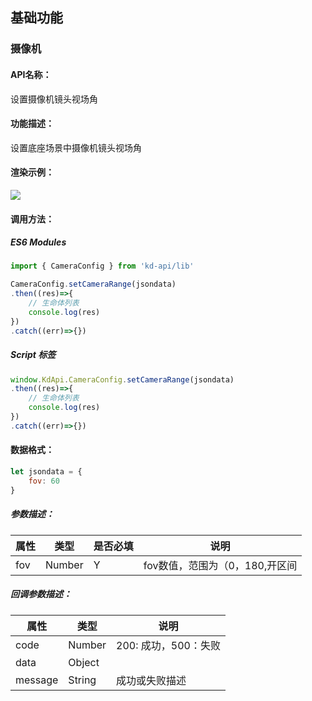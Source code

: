 <!--
 * @Author: your name
 * @Date: 2022-3-30 14:32:54
 * @LastEditTime: 2022-04-11 10:32:40
 * @LastEditors: Please set LastEditors
 * @Description: 打开koroFileHeader查看配置 进行设置: https://github.com/OBKoro1/koro1FileHeader/wiki/%E9%85%8D%E7%BD%AE
 * @FilePath: /KD-API-DOCS/public/md/api/获取场景列表.md
-->
## 基础功能
### 摄像机

#### API名称：
设置摄像机镜头视场角
#### 功能描述：

设置底座场景中摄像机镜头视场角

#### 渲染示例：
![](../../image/example/设置摄像机镜头视场角.webp)
#### 调用方法：

##### ES6 Modules
``` javascript
import { CameraConfig } from 'kd-api/lib'

CameraConfig.setCameraRange(jsondata)
.then((res)=>{
    // ⽣命体列表
    console.log(res)
})
.catch((err)=>{})
```

##### Script 标签
``` javascript
window.KdApi.CameraConfig.setCameraRange(jsondata)
.then((res)=>{
    // ⽣命体列表
    console.log(res)
})
.catch((err)=>{})
```

#### 数据格式：

```javascript
let jsondata = {
    fov: 60
}
```
##### 参数描述：

| 属性    | 类型            | 是否必填 | 说明      |
| ------- |---------------|------|---------|
| fov    | Number | Y    | fov数值，范围为（0，180,开区间 |

##### 回调参数描述：
| 属性    | 类型   | 说明                     |
| ------- | ------ | ------------------------ |
| code | Number | 200: 成功，500：失败        |
| data | Object ||
| message | String | 成功或失败描述        |
